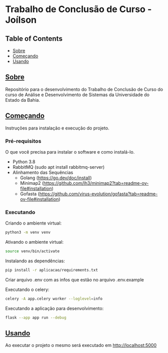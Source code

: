 # Trabalho de Conclusão de Curso - Joílson

## Table of Contents

- [Sobre](#sobre)
- [Começando](#começando)
- [Usando](#usando)

## [Sobre](#sobre)

Repositório para o desenvolvimento do Trabalho de Conclusão de Curso do curso de Análise e Desenvolvimento de Sistemas da Universidade do Estado da Bahia.

## [Começando](começando)

Instruções para instalação e execução do projeto.

### Pré-requisitos

O que você precisa para instalar o software e como instalá-lo.

- Python 3.8
- RabbitMQ (sudo apt install rabbitmq-server)
- Alinhamento das Sequências
  - Golang (<https://go.dev/doc/install>)
  - Minimap2 (<https://github.com/lh3/minimap2?tab=readme-ov-file#installation>)
  - Gofasta (<https://github.com/virus-evolution/gofasta?tab=readme-ov-file#installation>)

### Executando

Criando o ambiente virtual:

```bash
python3 -m venv venv
```

Ativando o ambiente virtual:

```bash
source venv/bin/activate
```

Instalando as dependências:


```bash
pip install -r aplicacao/requirements.txt
```

Criar arquivo .env com as infos que estão no arquivo .env.example

Executando o celery:

```bash
celery -A app.celery worker --loglevel=info
```

Executando a aplicação para desenvolvimento:

```bash
flask --app app run --debug
```

## [Usando](usando)

Ao executar o projeto o mesmo será executado em <http://localhost:5000>
